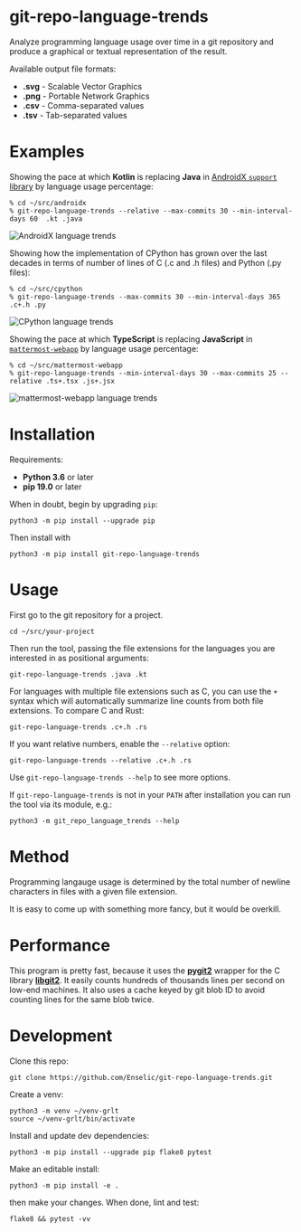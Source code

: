# git-repo-language-trends

Analyze programming language usage over time in a git repository and produce a
graphical or textual representation of the result.

Available output file formats:
* **.svg** - Scalable Vector Graphics
* **.png** - Portable Network Graphics
* **.csv** - Comma-separated values
* **.tsv** - Tab-separated values

# Examples

Showing the pace at which **Kotlin** is replacing **Java** in [AndroidX
`support`
library](https://android.googlesource.com/platform/frameworks/support/) by
language usage percentage:

    % cd ~/src/androidx
    % git-repo-language-trends --relative --max-commits 30 --min-interval-days 60  .kt .java

![AndroidX language trends](https://i.imgur.com/1B9cN1z.png)

Showing how the implementation of CPython has grown over the last decades in
terms of number of lines of C (.c and .h files) and Python (.py files):

    % cd ~/src/cpython
    % git-repo-language-trends --max-commits 30 --min-interval-days 365 .c+.h .py

![CPython language trends](https://i.imgur.com/Uv4mK1z.png)

Showing the pace at which **TypeScript** is replacing **JavaScript** in
[`mattermost-webapp`](https://github.com/mattermost/mattermost-webapp) by
language usage percentage:

    % cd ~/src/mattermost-webapp
    % git-repo-language-trends --min-interval-days 30 --max-commits 25 --relative .ts+.tsx .js+.jsx

![mattermost-webapp language trends](https://i.imgur.com/6IGbgjb.png)



# Installation

Requirements:
* **Python 3.6** or later
* **pip 19.0** or later

When in doubt, begin by upgrading `pip`:

    python3 -m pip install --upgrade pip

Then install with

    python3 -m pip install git-repo-language-trends


# Usage

First go to the git repository for a project.

    cd ~/src/your-project

Then run the tool, passing the file extensions for the languages you are
interested in as positional arguments:

    git-repo-language-trends .java .kt

For languages with multiple file extensions such as C, you can use the `+`
syntax which will automatically summarize line counts from both file extensions.
To compare C and Rust:

    git-repo-language-trends .c+.h .rs

If you want relative numbers, enable the `--relative` option:

    git-repo-language-trends --relative .c+.h .rs

Use `git-repo-language-trends --help` to see more options.

If `git-repo-language-trends` is not in your `PATH` after installation you can
run the tool via its module, e.g.:

    python3 -m git_repo_language_trends --help

# Method

Programming langauge usage is determined by the total number of newline
characters in files with a given file extension.

It is easy to come up with something more fancy, but it would be overkill.


# Performance

This program is pretty fast, because it uses the
[**pygit2**](https://github.com/libgit2/pygit2) wrapper for the C library
[**libgit2**](https://github.com/libgit2/libgit2). It easily counts hundreds of
thousands lines per second on low-end machines. It also uses a cache keyed
by git blob ID to avoid counting lines for the same blob twice.


# Development

Clone this repo:

    git clone https://github.com/Enselic/git-repo-language-trends.git

Create a venv:

    python3 -m venv ~/venv-grlt
    source ~/venv-grlt/bin/activate

Install and update dev dependencies:

    python3 -m pip install --upgrade pip flake8 pytest

Make an editable install:

    python3 -m pip install -e .

then make your changes. When done, lint and test:

    flake8 && pytest -vv
